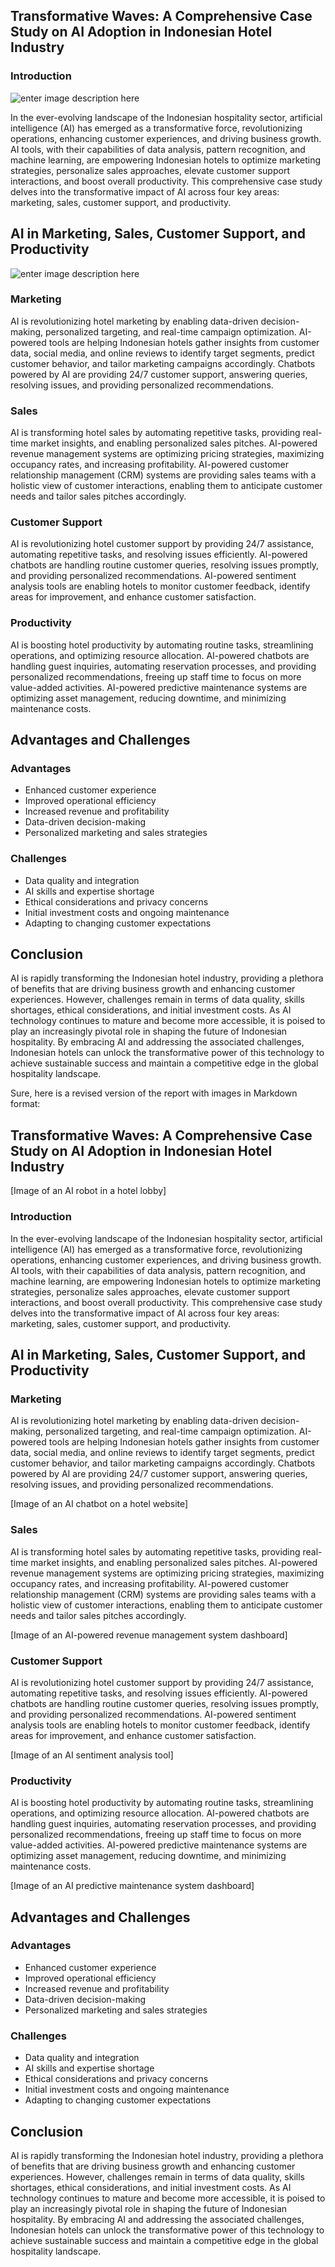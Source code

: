 ## Transformative Waves: A Comprehensive Case Study on AI Adoption in Indonesian Hotel Industry

### Introduction
![enter image description here](https://media-cdn.tripadvisor.com/media/photo-s/19/23/89/ac/wyndham-casablanca-jakarta.jpg)

In the ever-evolving landscape of the Indonesian hospitality sector, artificial intelligence (AI) has emerged as a transformative force, revolutionizing operations, enhancing customer experiences, and driving business growth. AI tools, with their capabilities of data analysis, pattern recognition, and machine learning, are empowering Indonesian hotels to optimize marketing strategies, personalize sales approaches, elevate customer support interactions, and boost overall productivity. This comprehensive case study delves into the transformative impact of AI across four key areas: marketing, sales, customer support, and productivity.

## AI in Marketing, Sales, Customer Support, and Productivity
![enter image description here](https://www.worldhotelmarketing.com/blog/wp-content/uploads/2017/01/shutterstock_548770261.jpg)

### Marketing

AI is revolutionizing hotel marketing by enabling data-driven decision-making, personalized targeting, and real-time campaign optimization. AI-powered tools are helping Indonesian hotels gather insights from customer data, social media, and online reviews to identify target segments, predict customer behavior, and tailor marketing campaigns accordingly. Chatbots powered by AI are providing 24/7 customer support, answering queries, resolving issues, and providing personalized recommendations.

### Sales

AI is transforming hotel sales by automating repetitive tasks, providing real-time market insights, and enabling personalized sales pitches. AI-powered revenue management systems are optimizing pricing strategies, maximizing occupancy rates, and increasing profitability. AI-powered customer relationship management (CRM) systems are providing sales teams with a holistic view of customer interactions, enabling them to anticipate customer needs and tailor sales pitches accordingly.

### Customer Support

AI is revolutionizing hotel customer support by providing 24/7 assistance, automating repetitive tasks, and resolving issues efficiently. AI-powered chatbots are handling routine customer queries, resolving issues promptly, and providing personalized recommendations. AI-powered sentiment analysis tools are enabling hotels to monitor customer feedback, identify areas for improvement, and enhance customer satisfaction.

### Productivity

AI is boosting hotel productivity by automating routine tasks, streamlining operations, and optimizing resource allocation. AI-powered chatbots are handling guest inquiries, automating reservation processes, and providing personalized recommendations, freeing up staff time to focus on more value-added activities. AI-powered predictive maintenance systems are optimizing asset management, reducing downtime, and minimizing maintenance costs.

## Advantages and Challenges

### Advantages

* Enhanced customer experience
* Improved operational efficiency
* Increased revenue and profitability
* Data-driven decision-making
* Personalized marketing and sales strategies

### Challenges

* Data quality and integration
* AI skills and expertise shortage
* Ethical considerations and privacy concerns
* Initial investment costs and ongoing maintenance
* Adapting to changing customer expectations

## Conclusion

AI is rapidly transforming the Indonesian hotel industry, providing a plethora of benefits that are driving business growth and enhancing customer experiences. However, challenges remain in terms of data quality, skills shortages, ethical considerations, and initial investment costs. As AI technology continues to mature and become more accessible, it is poised to play an increasingly pivotal role in shaping the future of Indonesian hospitality. By embracing AI and addressing the associated challenges, Indonesian hotels can unlock the transformative power of this technology to achieve sustainable success and maintain a competitive edge in the global hospitality landscape.



Sure, here is a revised version of the report with images in Markdown format:

## Transformative Waves: A Comprehensive Case Study on AI Adoption in Indonesian Hotel Industry

[Image of an AI robot in a hotel lobby]

### Introduction

In the ever-evolving landscape of the Indonesian hospitality sector, artificial intelligence (AI) has emerged as a transformative force, revolutionizing operations, enhancing customer experiences, and driving business growth. AI tools, with their capabilities of data analysis, pattern recognition, and machine learning, are empowering Indonesian hotels to optimize marketing strategies, personalize sales approaches, elevate customer support interactions, and boost overall productivity. This comprehensive case study delves into the transformative impact of AI across four key areas: marketing, sales, customer support, and productivity.

## AI in Marketing, Sales, Customer Support, and Productivity

### Marketing

AI is revolutionizing hotel marketing by enabling data-driven decision-making, personalized targeting, and real-time campaign optimization. AI-powered tools are helping Indonesian hotels gather insights from customer data, social media, and online reviews to identify target segments, predict customer behavior, and tailor marketing campaigns accordingly. Chatbots powered by AI are providing 24/7 customer support, answering queries, resolving issues, and providing personalized recommendations.

[Image of an AI chatbot on a hotel website]

### Sales

AI is transforming hotel sales by automating repetitive tasks, providing real-time market insights, and enabling personalized sales pitches. AI-powered revenue management systems are optimizing pricing strategies, maximizing occupancy rates, and increasing profitability. AI-powered customer relationship management (CRM) systems are providing sales teams with a holistic view of customer interactions, enabling them to anticipate customer needs and tailor sales pitches accordingly.

[Image of an AI-powered revenue management system dashboard]

### Customer Support

AI is revolutionizing hotel customer support by providing 24/7 assistance, automating repetitive tasks, and resolving issues efficiently. AI-powered chatbots are handling routine customer queries, resolving issues promptly, and providing personalized recommendations. AI-powered sentiment analysis tools are enabling hotels to monitor customer feedback, identify areas for improvement, and enhance customer satisfaction.

[Image of an AI sentiment analysis tool]

### Productivity

AI is boosting hotel productivity by automating routine tasks, streamlining operations, and optimizing resource allocation. AI-powered chatbots are handling guest inquiries, automating reservation processes, and providing personalized recommendations, freeing up staff time to focus on more value-added activities. AI-powered predictive maintenance systems are optimizing asset management, reducing downtime, and minimizing maintenance costs.

[Image of an AI predictive maintenance system dashboard]

## Advantages and Challenges

### Advantages

* Enhanced customer experience
* Improved operational efficiency
* Increased revenue and profitability
* Data-driven decision-making
* Personalized marketing and sales strategies

### Challenges

* Data quality and integration
* AI skills and expertise shortage
* Ethical considerations and privacy concerns
* Initial investment costs and ongoing maintenance
* Adapting to changing customer expectations

## Conclusion

AI is rapidly transforming the Indonesian hotel industry, providing a plethora of benefits that are driving business growth and enhancing customer experiences. However, challenges remain in terms of data quality, skills shortages, ethical considerations, and initial investment costs. As AI technology continues to mature and become more accessible, it is poised to play an increasingly pivotal role in shaping the future of Indonesian hospitality. By embracing AI and addressing the associated challenges, Indonesian hotels can unlock the transformative power of this technology to achieve sustainable success and maintain a competitive edge in the global hospitality landscape.
